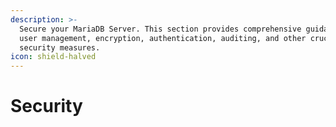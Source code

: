 ```yaml
---
description: >-
  Secure your MariaDB Server. This section provides comprehensive guidance on
  user management, encryption, authentication, auditing, and other crucial
  security measures.
icon: shield-halved
---
```


# Security

